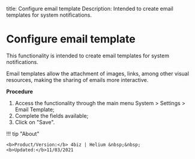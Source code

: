title: Configure email template
Description: Intended to create email templates for system notifications.
# Configure email template

This functionality is intended to create email templates for system notifications.

Email templates allow the attachment of images, links, among other visual resources, making the sharing of emails more interactive.

**Procedure**

1.	Access the functionality through the main menu System > Settings > Email Template;
2.	Complete the fields available;
3.	Click on "Save".


!!! tip "About"

    <b>Product/Version:</b> 4biz | Helium &nbsp;&nbsp;
    <b>Updated:</b>11/03/2021
